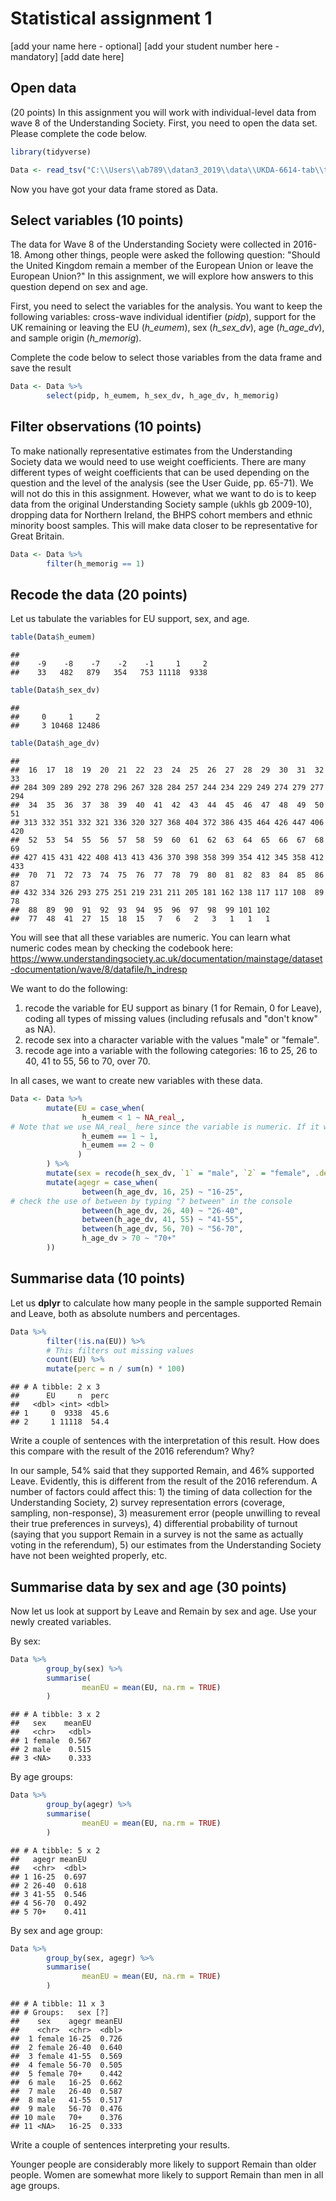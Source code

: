 Statistical assignment 1
================
\[add your name here - optional\] \[add your student number here - mandatory\]
\[add date here\]

Open data
---------

(20 points) In this assignment you will work with individual-level data from wave 8 of the Understanding Society. First, you need to open the data set. Please complete the code below.

``` r
library(tidyverse)

Data <- read_tsv("C:\\Users\\ab789\\datan3_2019\\data\\UKDA-6614-tab\\tab\\ukhls_w8\\h_indresp.tab")
```

Now you have got your data frame stored as Data.

Select variables (10 points)
----------------------------

The data for Wave 8 of the Understanding Society were collected in 2016-18. Among other things, people were asked the following question: "Should the United Kingdom remain a member of the European Union or leave the European Union?" In this assignment, we will explore how answers to this question depend on sex and age.

First, you need to select the variables for the analysis. You want to keep the following variables: cross-wave individual identifier (*pidp*), support for the UK remaining or leaving the EU (*h\_eumem*), sex (*h\_sex\_dv*), age (*h\_age\_dv*), and sample origin (*h\_memorig*).

Complete the code below to select those variables from the data frame and save the result

``` r
Data <- Data %>%
        select(pidp, h_eumem, h_sex_dv, h_age_dv, h_memorig)
```

Filter observations (10 points)
-------------------------------

To make nationally representative estimates from the Understanding Society data we would need to use weight coefficients. There are many different types of weight coefficients that can be used depending on the question and the level of the analysis (see the User Guide, pp. 65-71). We will not do this in this assignment. However, what we want to do is to keep data from the original Understanding Society sample (ukhls gb 2009-10), dropping data for Northern Ireland, the BHPS cohort members and ethnic minority boost samples. This will make data closer to be representative for Great Britain.

``` r
Data <- Data %>%
        filter(h_memorig == 1)
```

Recode the data (20 points)
---------------------------

Let us tabulate the variables for EU support, sex, and age.

``` r
table(Data$h_eumem)
```

    ## 
    ##    -9    -8    -7    -2    -1     1     2 
    ##    33   482   879   354   753 11118  9338

``` r
table(Data$h_sex_dv)
```

    ## 
    ##     0     1     2 
    ##     3 10468 12486

``` r
table(Data$h_age_dv)
```

    ## 
    ##  16  17  18  19  20  21  22  23  24  25  26  27  28  29  30  31  32  33 
    ## 284 309 289 292 278 296 267 328 284 257 244 234 229 249 274 279 277 294 
    ##  34  35  36  37  38  39  40  41  42  43  44  45  46  47  48  49  50  51 
    ## 313 332 351 332 321 336 320 327 368 404 372 386 435 464 426 447 406 420 
    ##  52  53  54  55  56  57  58  59  60  61  62  63  64  65  66  67  68  69 
    ## 427 415 431 422 408 413 413 436 370 398 358 399 354 412 345 358 412 433 
    ##  70  71  72  73  74  75  76  77  78  79  80  81  82  83  84  85  86  87 
    ## 432 334 326 293 275 251 219 231 211 205 181 162 138 117 117 108  89  78 
    ##  88  89  90  91  92  93  94  95  96  97  98  99 101 102 
    ##  77  48  41  27  15  18  15   7   6   2   3   1   1   1

You will see that all these variables are numeric. You can learn what numeric codes mean by checking the codebook here: <https://www.understandingsociety.ac.uk/documentation/mainstage/dataset-documentation/wave/8/datafile/h_indresp>

We want to do the following:

1.  recode the variable for EU support as binary (1 for Remain, 0 for Leave), coding all types of missing values (including refusals and "don't know" as NA).
2.  recode sex into a character variable with the values "male" or "female".
3.  recode age into a variable with the following categories: 16 to 25, 26 to 40, 41 to 55, 56 to 70, over 70.

In all cases, we want to create new variables with these data.

``` r
Data <- Data %>%
        mutate(EU = case_when(
                h_eumem < 1 ~ NA_real_,
# Note that we use NA_real_ here since the variable is numeric. If it was a character vector, it would have been NA_character_
                h_eumem == 1 ~ 1,
                h_eumem == 2 ~ 0
               )
        ) %>%
        mutate(sex = recode(h_sex_dv, `1` = "male", `2` = "female", .default = NA_character_)) %>%
        mutate(agegr = case_when(
                between(h_age_dv, 16, 25) ~ "16-25",
# check the use of between by typing "? between" in the console
                between(h_age_dv, 26, 40) ~ "26-40",
                between(h_age_dv, 41, 55) ~ "41-55",
                between(h_age_dv, 56, 70) ~ "56-70",
                h_age_dv > 70 ~ "70+"
        ))
```

Summarise data (10 points)
--------------------------

Let us **dplyr** to calculate how many people in the sample supported Remain and Leave, both as absolute numbers and percentages.

``` r
Data %>%
        filter(!is.na(EU)) %>%
        # This filters out missing values
        count(EU) %>%
        mutate(perc = n / sum(n) * 100)
```

    ## # A tibble: 2 x 3
    ##      EU     n  perc
    ##   <dbl> <int> <dbl>
    ## 1     0  9338  45.6
    ## 2     1 11118  54.4

Write a couple of sentences with the interpretation of this result. How does this compare with the result of the 2016 referendum? Why?

In our sample, 54% said that they supported Remain, and 46% supported Leave. Evidently, this is different from the result of the 2016 referendum. A number of factors could affect this: 1) the timing of data collection for the Understanding Society, 2) survey representation errors (coverage, sampling, non-response), 3) measurement error (people unwilling to reveal their true preferences in surveys), 4) differential probability of turnout (saying that you support Remain in a survey is not the same as actually voting in the referendum), 5) our estimates from the Understanding Society have not been weighted properly, etc.

Summarise data by sex and age (30 points)
-----------------------------------------

Now let us look at support by Leave and Remain by sex and age. Use your newly created variables.

By sex:

``` r
Data %>%
        group_by(sex) %>%
        summarise(
                meanEU = mean(EU, na.rm = TRUE)
        )
```

    ## # A tibble: 3 x 2
    ##   sex    meanEU
    ##   <chr>   <dbl>
    ## 1 female  0.567
    ## 2 male    0.515
    ## 3 <NA>    0.333

By age groups:

``` r
Data %>%
        group_by(agegr) %>%
        summarise(
                meanEU = mean(EU, na.rm = TRUE)
        )
```

    ## # A tibble: 5 x 2
    ##   agegr meanEU
    ##   <chr>  <dbl>
    ## 1 16-25  0.697
    ## 2 26-40  0.618
    ## 3 41-55  0.546
    ## 4 56-70  0.492
    ## 5 70+    0.411

By sex and age group:

``` r
Data %>%
        group_by(sex, agegr) %>%
        summarise(
                meanEU = mean(EU, na.rm = TRUE)
        )
```

    ## # A tibble: 11 x 3
    ## # Groups:   sex [?]
    ##    sex    agegr meanEU
    ##    <chr>  <chr>  <dbl>
    ##  1 female 16-25  0.726
    ##  2 female 26-40  0.640
    ##  3 female 41-55  0.569
    ##  4 female 56-70  0.505
    ##  5 female 70+    0.442
    ##  6 male   16-25  0.662
    ##  7 male   26-40  0.587
    ##  8 male   41-55  0.517
    ##  9 male   56-70  0.476
    ## 10 male   70+    0.376
    ## 11 <NA>   16-25  0.333

Write a couple of sentences interpreting your results.

Younger people are considerably more likely to support Remain than older people. Women are somewhat more likely to support Remain than men in all age groups.
